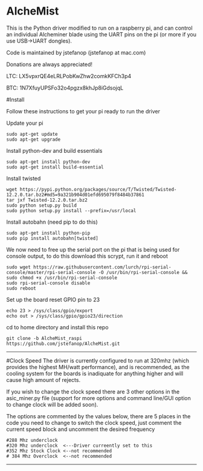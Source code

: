 # AlcheMist


This is the Python driver modified to run on a raspberry pi, and can control an individual Alcheminer blade using the UART pins on the pi (or more if you use USB->UART dongles).



Code is maintained by jstefanop (jstefanop at mac.com)

Donations are always appreciated!

LTC: LX5vpxrQE4eLRLPobKwZhw2comkKFCh3p4 

BTC: 1N7XfuyUPSFo32o4pgzx8khJp8iGdsojqL

#Install

Follow these instructions to get your pi ready to run the driver

Update your pi

```
sudo apt-get update
sudo apt-get upgrade
```

Install python-dev and build essentials

```
sudo apt-get install python-dev
sudo apt-get install build-essential
```

Install twisted

```
wget https://pypi.python.org/packages/source/T/Twisted/Twisted-12.2.0.tar.bz2#md5=9a321b904d01efd695079f8484b37861
tar jxf Twisted-12.2.0.tar.bz2 
sudo python setup.py build
sudo python setup.py install --prefix=/usr/local
```

Install autobahn (need pip to do this)

```
sudo apt-get install python-pip
sudo pip install autobahn[twisted]
```

We now need to free up the serial port on the pi that is being used for console output, to do this download this scrypt, run it and reboot

```
sudo wget https://raw.githubusercontent.com/lurch/rpi-serial-console/master/rpi-serial-console -O /usr/bin/rpi-serial-console && sudo chmod +x /usr/bin/rpi-serial-console
sudo rpi-serial-console disable
sudo reboot
```

Set up the board reset GPIO pin to 23
```
echo 23 > /sys/class/gpio/export
echo out > /sys/class/gpio/gpio23/direction
```

cd to home directory and install this repo

```
git clone -b AlcheMist_raspi https://github.com/jstefanop/AlcheMist.git
```


---
#Clock Speed
The driver is currently configured to run at 320mhz (which provides the highest MH/watt performance), and is recommended, as the cooling system for the boards is inadiquate for anything higher and will cause high amount of rejects. 

If you wish to change the clock speed there are 3 other options in the asic_miner.py file (support for more options and command line/GUI option to change clock will be added soon).

The options are commented by the values below, there are 5 places in the code you need to change to switch the clock speed, just comment the current speed block and uncomment the desired frequency
```
#288 Mhz underclock
#320 Mhz underclock  <---Driver curreently set to this
#352 Mhz Stock Clock <--not recommended
# 384 Mhz Overclock  <--not recommended
```

---
